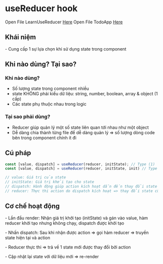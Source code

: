 # useReducer hook
Open File LearnUseReducer [Here](../4_React_project/tiktok/src/components/LearnUseReducer/LearnUseReducer.js)
Open File TodoApp [Here](../4_React_project/tiktok/src/components/LearnUseReducer/TodoApp/index.js)

## Khái niệm
\- Cung cấp 1 sự lựa chọn khi sử dụng state trong component

## Khi nào dùng? Tại sao?
### Khi nào dùng?
- Số lượng state trong component nhiều
- state KHÔNG phải kiểu dữ liệu: string, number, boolean, array & object (1 cấp)
- Các state phụ thuộc nhau trong logic

### Tại sao phải dùng?
- Reducer giúp quản lý một số state liên quan tới nhau như một object
- Dễ dàng chia thành từng file để dễ dàng quản lý => số lượng dòng code bên trong component chính ít đi

## Cú pháp

```jsx
const [value, dispatch] = useReducer(reducer, initState); // Type (1)
const [value, dispatch] = useReducer(reducer, initState, init) // Type (2)

// value: Giá trị của state
// initState: Giá trị khởi tạo cho state
// dispatch: Hành động giúp action kích hoạt dẫn đến thay đổi state => re-render
// reducer: Thực thi action do dispatch kích hoạt => thay đổi state cũ
```

## Cơ chế hoạt động
\- Lần đầu render: Nhận giá trị khởi tạo (initState) và gán vào value, hàm reducer khởi tạo nhưng không chạy, dispatch được khởi tạo

\- Nhấn dispatch: Sau khi nhận được action => gọi hàm reducer => truyền state hiện tại và action

\- Reducer thực thi => trả về 1 state mới được thay đổi bởi action

\- Cập nhật lại state với dữ liệu mới => re-render